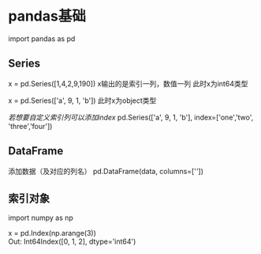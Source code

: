 pandas基础
=========
import pandas as pd 

Series
-----------
x = pd.Series([1,4,2,9,190])
x输出的是索引一列，数值一列
此时x为int64类型

x = pd.Series(['a', 9, 1, 'b']) 
此时x为object类型

*若想要自定义索引列可以添加index*
pd.Series(['a', 9, 1, 'b'], index=['one','two', 'three','four']) 

DataFrame
---------
添加数据（及对应的列名）
pd.DataFrame(data, columns=[''])

索引对象
-------
import numpy as np

x = pd.Index(np.arange(3))   
Out: Int64Index([0, 1, 2], dtype='int64')
